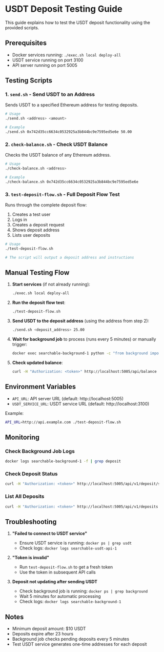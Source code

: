 # USDT Deposit Testing Guide

This guide explains how to test the USDT deposit functionality using the provided scripts.

## Prerequisites

- Docker services running: `./exec.sh local deploy-all`
- USDT service running on port 3100
- API server running on port 5005

## Testing Scripts

### 1. `send.sh` - Send USDT to an Address

Sends USDT to a specified Ethereum address for testing deposits.

```bash
# Usage
./send.sh <address> <amount>

# Example
./send.sh 0x742d35cc6634c0532925a3b844bc9e7595ed5e6e 50.00
```

### 2. `check-balance.sh` - Check USDT Balance

Checks the USDT balance of any Ethereum address.

```bash
# Usage
./check-balance.sh <address>

# Example
./check-balance.sh 0x742d35cc6634c0532925a3b844bc9e7595ed5e6e
```

### 3. `test-deposit-flow.sh` - Full Deposit Flow Test

Runs through the complete deposit flow:
1. Creates a test user
2. Logs in
3. Creates a deposit request
4. Shows deposit address
5. Lists user deposits

```bash
# Usage
./test-deposit-flow.sh

# The script will output a deposit address and instructions
```

## Manual Testing Flow

1. **Start services** (if not already running):
   ```bash
   ./exec.sh local deploy-all
   ```

2. **Run the deposit flow test**:
   ```bash
   ./test-deposit-flow.sh
   ```

3. **Send USDT to the deposit address** (using the address from step 2):
   ```bash
   ./send.sh <deposit_address> 25.00
   ```

4. **Wait for background job** to process (runs every 5 minutes) or manually trigger:
   ```bash
   docker exec searchable-background-1 python -c "from background import check_pending_deposits; check_pending_deposits()"
   ```

5. **Check updated balance**:
   ```bash
   curl -H "Authorization: <token>" http://localhost:5005/api/balance | jq .
   ```

## Environment Variables

- `API_URL`: API server URL (default: http://localhost:5005)
- `USDT_SERVICE_URL`: USDT service URL (default: http://localhost:3100)

Example:
```bash
API_URL=http://api.example.com ./test-deposit-flow.sh
```

## Monitoring

### Check Background Job Logs
```bash
docker logs searchable-background-1 -f | grep deposit
```

### Check Deposit Status
```bash
curl -H "Authorization: <token>" http://localhost:5005/api/v1/deposit/status/<deposit_id> | jq .
```

### List All Deposits
```bash
curl -H "Authorization: <token>" http://localhost:5005/api/v1/deposits | jq .
```

## Troubleshooting

1. **"Failed to connect to USDT service"**
   - Ensure USDT service is running: `docker ps | grep usdt`
   - Check logs: `docker logs searchable-usdt-api-1`

2. **"Token is invalid"**
   - Run `test-deposit-flow.sh` to get a fresh token
   - Use the token in subsequent API calls

3. **Deposit not updating after sending USDT**
   - Check background job is running: `docker ps | grep background`
   - Wait 5 minutes for automatic processing
   - Check logs: `docker logs searchable-background-1`

## Notes

- Minimum deposit amount: $10 USDT
- Deposits expire after 23 hours
- Background job checks pending deposits every 5 minutes
- Test USDT service generates one-time addresses for each deposit